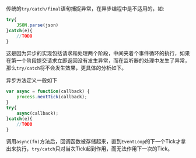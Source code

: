 传统的`try/catch/final`语句捕捉异常，在异步编程中是不适用的，如:
```javascript
try{
    JSON.parse(json)
}catch(e){
    //TODO
}
```
这是因为异步的实现包括请求和处理两个阶段，中间夹着个事件循环的执行，如果在第一个阶段提交请求立即返回没有发生异常，而在监听器的处理中发生了异常，那么`try/catch`将不会发生效果，更具体的分析如下。

异步方法定义一般如下
```javascript
var async = function(callback) {
    process.nextTick(callback);
}
try{
    async(callback);
}catch(e){
    //TODO
}
```
调用`async(fn)`方法后，回调函数被存储起来，直到`EventLoop`的下一个Tick才拿出来执行，`try/catch`只对当次Tick起到作用，而无法作用下一次的Tick。

